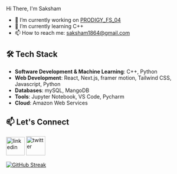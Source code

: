 Hi There, I'm Saksham

- 🔭 I’m currently working on [PRODIGY_FS_04](https://github.com/saksham1864/PRODIGY_FS_04)
- 🌱 I’m currently learning C++
- 📫 How to reach me: saksham1864@gmail.com 



## 🛠️ Tech Stack

- **Software Development & Machine Learning**: C++, Python
- **Web Development**: React, Next.js, framer motion, Tailwind CSS, Javascript, Python
- **Databases**: mySQL, MangoDB
- **Tools**: Jupyter Notebook, VS Code, Pycharm
- **Cloud**: Amazon Web Services




## 📫 Let's Connect

[<img src='https://img.icons8.com/?size=100&id=44019&format=png&color=000000' alt='linkedin' height='50'>](https://www.linkedin.com/in/sakshamsharma24/)   [<img src='https://img.icons8.com/?size=100&id=bG29Ckcdp6YP&format=png&color=000000' alt='twitter' height='52'>](https://twitter.com/@fawkesverse)



[![GitHub Streak](https://streak-stats.demolab.com?user=saksham1864&theme=dark)](https://git.io/streak-stats)



